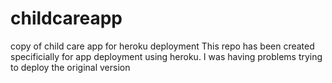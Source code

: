 # childcareapp
copy of child care app for heroku deployment
This repo has been created specificially for app deployment using heroku. 
I was having problems trying to deploy the original version
